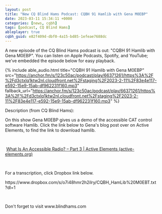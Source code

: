 ```yaml
---
layout: post
title: "New CQ Blind Hams Podcast: CQBH 91 Hamlib with Gena M0EBP"
date: 2023-03-11 15:34:11 +0000
categories: [news, cqbh]
tags: [podcast, CQ Blind Hams]
ableplayer: true
cqbh_guid: e82f409d-dbf0-4a15-bd85-1efeae7688dc
---
```


A new episode of the CQ Blind Hams podcast is out: "CQBH 91 Hamlib with Gena M0EBP". You can listen on Apple Podcasts, Spotify, and YouTube; we’ve embedded the episode below for easy playback.

{% include able_audio.html title="CQBH 91 Hamlib with Gena M0EBP" src="https://anchor.fm/s/123c50ac/podcast/play/66371261/https%3A%2F%2Fd3ctxlq1ktw2nl.cloudfront.net%2Fstaging%2F2023-2-11%2F83e4e117-e592-15e9-15ab-df962231f160.mp3" fallback_url="https://anchor.fm/s/123c50ac/podcast/play/66371261/https%3A%2F%2Fd3ctxlq1ktw2nl.cloudfront.net%2Fstaging%2F2023-2-11%2F83e4e117-e592-15e9-15ab-df962231f160.mp3" %}

Description (from CQ Blind Hams):

<p>On this show Gena M0EBP gives us a demo of the accessible CAT control software Hamlib. Click the link below to Gena's blog post over on Active Elements, to find the link to download hamlib.</p>
<p><br></p>
<p>&nbsp;<a href="https://active-elements.org/2023/02/22/what-is-an-accessible-radio-part-3/#respond">What Is An Accessible Radio? – Part 3 | Active Elements (active-elements.org)</a></p>
<p><br></p>
<p>For a transcription, click Dropbox link below.</p>
<p>https://www.dropbox.com/s/o7i48hmr2h2ilry/CQBH_HamLib%20M0EBT.txt?dl=1</p>
<p><br></p>
<p>Don't forget to visit www.blindhams.com</p>
